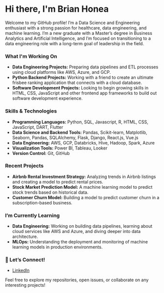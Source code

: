 # Hi there, I'm Brian Honea 

Welcome to my GitHub profile! I’m a Data Science and Engineering enthusiast with a strong passion for healthcare, data engineering, and machine learning. I’m a new graduate with a Master’s degree in Business Analytics and Artificial Intelligence, and I’m focused on transitioning to a data engineering role with a long-term goal of leadership in the field.

### What I'm Working On

- **Data Engineering Projects:** Preparing data pipelines and ETL processes using cloud platforms like AWS, Azure, and GCP.
- **Python Backend Projects:** Working with a friend to create an ultimate frisbee ranking application that connects with a cloud database.
- **Software Development Projects:** Looking to begin growing skills in HTML, CSS, JavaScript and other frontend app frameworks to build out software development experience.
###  Skills & Technologies

- **Programming Languages:** Python, SQL, Javascript, R, HTML, CSS, JavaScript, DART, Flutter
- **Data Science and Backend Tools:** Pandas, Scikit-learn, Matplotlib, Seaborn, Pandas, SQLAlchemy, Flask, Django, React.js, Vue.js
- **Data Engineering:** AWS, GCP, Databricks, Hive, Hadoop, Spark, Azure 
- **Visualization Tools:** Power BI, Tableau, Looker
- **Version Control:** Git, GitHub

###  Recent Projects

- **Airbnb Rental Investment Strategy:** Analyzing trends in Airbnb listings and creating a model to predict rental prices.
- **Stock Market Prediction Model:** A machine learning model to predict stock trends based on historical data.
- **Customer Churn Model:** Building a model to predict customer churn in a subscription-based business.

###  I’m Currently Learning

- **Data Engineering:** Working on building data pipelines, learning about cloud services like AWS and Azure, and diving deeper into data architecture.
- **MLOps:** Understanding the deployment and monitoring of machine learning models in production environments.

### 💼 Let’s Connect!

- [LinkedIn](https://www.linkedin.com/in/brian-honea)
<!-- [Portfolio](https://www.brianhonea.com) (if you have one) -->

Feel free to explore my repositories, open issues, or collaborate on any interesting projects!
